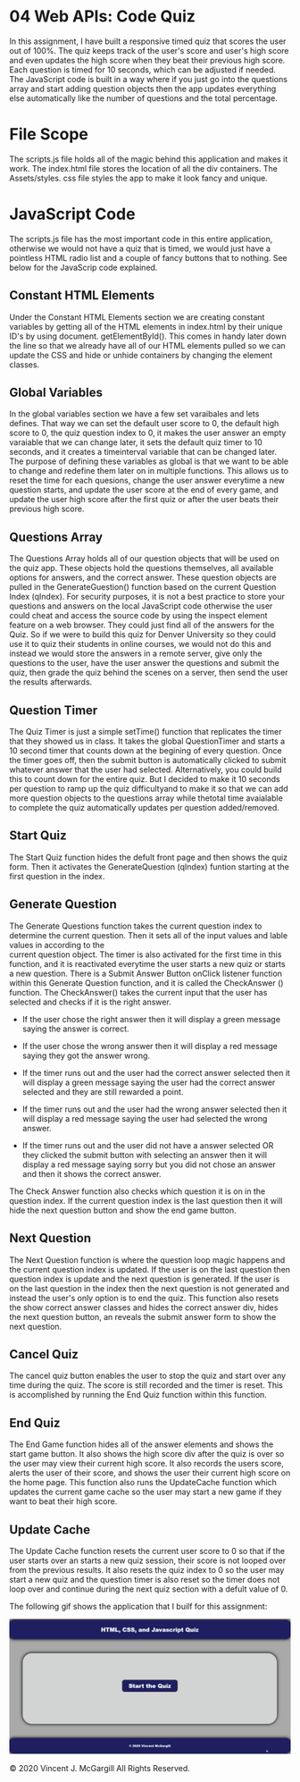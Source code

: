 # 04 Web APIs: Code Quiz

In this assignment, I have built a responsive timed quiz that 
scores the user out of 100%. The quiz keeps track of the 
user's score and user's high score and even updates the high 
score when they beat their previous high score. Each question 
is timed for 10 seconds, which can be adjusted if needed. The 
JavaScript code is built in a way where if you just go into 
the questions array and start adding question objects then 
the app updates everything else automatically like the number 
of questions and the total percentage.

# File Scope


The scripts.js file holds all of the magic behind this 
application and makes it work.  The index.html file stores 
the location of all the div containers. The Assets/styles.
css  file styles the app to make it look fancy and unique.


# JavaScript Code


The scripts.js file has the most important code in this 
entire application, otherwise we would not have a quiz that 
is timed, we would just have a pointless HTML radio list and 
a couple of fancy buttons that to nothing. See below for the 
JavaScrip code explained.


## Constant HTML Elements


Under the Constant HTML Elements section we are creating 
constant variables by getting all  of the HTML elements in 
index.html by their unique ID's by using document.
getElementById().  This comes in handy later down the line so 
that we already have all of our HTML elements  pulled so we 
can update the CSS and hide or unhide containers by changing 
the element classes.


## Global Variables


In the global variables section we have a few set varaibales 
and lets defines. That way  we can set the default user score 
to 0, the default high score to 0, the quiz question  index 
to 0, it makes the user answer an empty varaiable that we can 
change later, it  sets the default quiz timer to 10 seconds, 
and it creates a timeinterval variable that  can be changed 
later. The purpose of defining these variables as global is 
that we want  to be able to change and redefine them later on 
in multiple functions. This allows us  to reset the time for 
each quesions, change the user answer everytime a new 
question  starts, and update the user score at the end of 
every game, and update the user high score  after the first 
quiz or after the user beats their previous high score. 


## Questions Array


The Questions Array holds all of our question objects that 
will be used on the quiz app.  These objects hold the 
questions themselves, all available options for answers, and 
the  correct answer. These question objects are pulled in the 
GenerateGuestion() function based  on the current Question 
Index (qIndex). For security purposes, it is not a best 
practice  to store your questions and answers on the local 
JavaScript code otherwise the user could cheat and access the 
source code by using the inspect element feature on a web 
browser. They  could just find all of the answers for the 
Quiz. So if we were to build this quiz for Denver University 
so they could use it to quiz their students in online 
courses, we would not do this and instead we would store the 
answers in a remote server, give only the questions to the 
user, have the user answer the questions and submit the quiz, 
then grade the quiz behind the scenes on a server, then send 
the user the results afterwards.


## Question Timer


The Quiz Timer is just a simple setTime() function that 
replicates the timer that they showed us in class. It takes 
the global QuestionTimer and starts a 10 second timer that 
counts down  at the begining of every question. Once the 
timer goes off, then the submit button is  automatically 
clicked to submit whatever answer that the user had selected. 
Alternatively,  you could build this to count down for the 
entire quiz. But I decided to make it 10 seconds  per 
question to ramp up the quiz difficultyand to make it so that 
we can add more question  objects to the questions array 
while thetotal time avaialable to complete the quiz 
automatically updates per question added/removed.  


## Start Quiz


The Start Quiz function hides the defult front page and then 
shows the quiz form. Then it  activates the GenerateQuestion
(qIndex) funtion starting at the first question in the index.


## Generate Question


The Generate Questions function takes the current question 
index to determine the current question. Then it sets all of 
the input values and lable values in according to the  
current question object. The timer is also activated for the 
first time in this function, and it is reactivated everytime 
the user starts a new quiz or starts a new question. There is 
a Submit Answer Button onClick listener function within this 
Generate Question function, and it is called the CheckAnswer
() function. The CheckAnswer() takes the current input that 
the user has selected and checks if it is the right answer. 

- If the user chose the right answer then it will display a 
green message saying the answer is correct. 

- If the user chose the wrong answer then it will display a 
red message saying they got the answer wrong. 

- If the timer runs out and the user had the correct answer 
selected then it will display a green message saying the user 
had the correct answer selected and they are still rewarded a 
point.

- If the timer runs out and the user had the wrong answer 
selected then it will display a red message saying the user 
had selected the wrong answer.

- If the timer runs out and the user did not have a answer 
selected OR they clicked the submit button with selecting an 
answer then it will display a red message saying sorry but 
you did not chose an answer and then it shows the correct 
answer.

The Check Answer function also checks which question it is on 
in the question index. If the current question index is the 
last question then it will hide the next question button and 
show the end game button. 


## Next Question


The Next Question function is where the question loop magic 
happens and the current question index is updated. If the 
user is on the last question then question index is update 
and the next question is generated. If the user is on the 
last question in the index then the next question is not 
generated and instead the user's only option is to end the 
quiz. This function also resets the show correct answer 
classes and hides the correct answer div, hides the next 
question button, an reveals the submit answer form to show 
the next question.


## Cancel Quiz


The cancel quiz button enables the user to stop the quiz and 
start over any time during the quiz. The score is still 
recorded and the timer is reset. This is accomplished by 
running the End Quiz function within this function.


## End Quiz


The End Game function hides all of the answer elements and 
shows the start game button. It also shows the high score div 
after the quiz is over so the user may view their current 
high score. It also records the users score, alerts the user 
of their score, and shows the user their current high score 
on the home page. This function also runs the UpdateCache 
function which updates the current game cache so the user may 
start a new game if they want to beat their high score.


## Update Cache


The Update Cache function resets the current user score to 0 
so that if the user starts over an starts a new quiz session, 
their score is not looped over from the previous results. It 
also resets the quiz index to 0 so the user may start a new 
quiz and the question timer is also reset so the timer does 
not loop over and continue during the next quiz section with 
a defult value of 0.


The following gif shows the application that I builf for this assignment:

![code quiz](./Assets/04-web-apis-homework-demo.gif)

© 2020 Vincent J. McGargill All Rights Reserved.